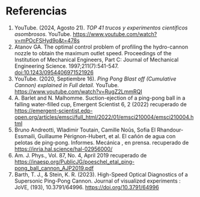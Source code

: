 # Referencias

1. YouTube. (2024, Agosto 21). *TOP 41 trucos y experimentos científicos asombrosos.* YouTube. https://www.youtube.com/watch?v=mPOcFSHyd9o&t=478s
2. Atanov GA. The optimal control problem of profiling the hydro-cannon nozzle to obtain the maximum outlet speed. Proceedings of the Institution of Mechanical Engineers, Part C: Journal of Mechanical Engineering Science. 1997;211(7):541-547. [doi:10.1243/0954406971521926](https://citeseerx.ist.psu.edu/document?repid=rep1&type=pdf&doi=7f9625bb76388702cf8d99c64b33c131cb2e4109)
3. YouTube. (2020, Septiembre 16). *Ping Pong Blast off (Cumulative Cannon) explained in Full detail.* YouTube. https://www.youtube.com/watch?v=RugZ2LmmRQI
4. A. Barlet and N. Malhomme. Suction-ejection of a ping-pong ball in a falling water-filled cup, Emergent Scientist 6, 2 (2022) recuperado de https://emergent-scientist.edp-open.org/articles/emsci/full_html/2022/01/emsci210004/emsci210004.html
5. Bruno Andreotti, Wladimir Toutain, Camille Noûs, Sofia El Rhandour-Essmaili, Guillaume Pérignon-Hubert, et al. El cañón de agua con pelotas de ping-pong. Informes. Mecánica , en prensa. recuperado de https://inria.hal.science/hal-02956000/
6. Am. J. Phys., Vol. 87, No. 4, April 2019 recuperado de https://inaesp.org/PublicJG/poeschel_etal_ping-pong_ball_cannon_AJP2019.pdf
7. Barth, T. J., & Stein, K. R. (2023). High-Speed Optical Diagnostics of a Supersonic Ping-Pong Cannon. Journal of visualized experiments : JoVE, (193), 10.3791/64996. https://doi.org/10.3791/64996
